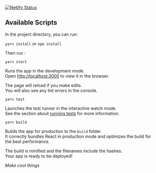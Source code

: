 [![Netlify Status](https://api.netlify.com/api/v1/badges/76fc8d86-c1cd-4c80-acbd-ab7917d8dc32/deploy-status)](https://app.netlify.com/sites/cvjulien/deploys)

## Available Scripts

In the project directory, you can run:

`yarn install` or `npm install`

Then run :

`yarn start`

Runs the app in the development mode.<br />
Open [http://localhost:3000](http://localhost:3000) to view it in the browser.

The page will reload if you make edits.<br />
You will also see any lint errors in the console.

`yarn test`

Launches the test runner in the interactive watch mode.<br />
See the section about [running tests](https://facebook.github.io/create-react-app/docs/running-tests) for more information.

`yarn build`

Builds the app for production to the `build` folder.<br />
It correctly bundles React in production mode and optimizes the build for the best performance.

The build is minified and the filenames include the hashes.<br />
Your app is ready to be deployed!

*Make cool things*
